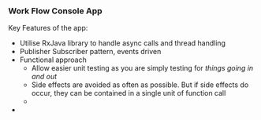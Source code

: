 ### Work Flow Console App
Key Features of the app:
* Utilise RxJava library to handle async calls and thread handling
* Publisher Subscriber pattern, events driven
* Functional approach 
	* Allow easier unit testing as you are simply testing for _things going in and out_
	* Side effects are avoided as often as possible. But if side effects do occur, they can be contained in a single unit of function call
	* 
* 




<!--stackedit_data:
eyJoaXN0b3J5IjpbMTQzNjMzNjQ0M119
-->